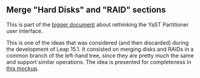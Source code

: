 ## Merge "Hard Disks" and "RAID" sections

This is part of the [bigger document](../../partitioner_ui.md) about rethinking the YaST Partitioner
user interface.

This is one of the ideas that was considered (and then discarded) during the development of Leap
15.1. It consisted on merging disks and RAIDs in a common branch of the left-hand tree, since they
are pretty much the same and support similar operations. The idea is presented for completeness in
[this mockup](../merge_raids_section.pdf).
